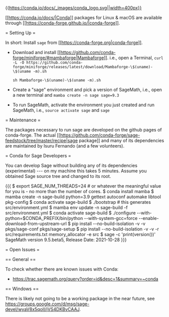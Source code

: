 {{https://conda.io/docs/_images/conda_logo.svg||width=400px}}

[[https://conda.io/docs/|Conda]] packages for Linux & macOS are available through [[https://conda-forge.github.io/|conda-forge]].

= Setting Up =

In short: Install `sage` from [[https://conda-forge.org|conda-forge]].

 * Download and install [[https://github.com/conda-forge/miniforge/#mambaforge|Mambaforge]].
   i.e., open a Terminal,
     `curl -L -O https://github.com/conda-forge/miniforge/releases/latest/download/Mambaforge-\$(uname)-\$(uname -m).sh`

     `sh Mambaforge-\$(uname)-\$(uname -m).sh`
 * Create a "sage" environment and pick a version of SageMath, i.e., open a new terminal and `mamba create -n sage sage=9.3`
 * To run SageMath, activate the environment you just created and run SageMath, i.e., `source activate sage` and `sage`

= Maintenance =

The packages necessary to run sage are developed on the github pages of conda-forge. The actual [[https://github.com/conda-forge/sage-feedstock/tree/master/recipe|sage package]] and many of its dependencies are maintained by Isuru Fernando (and a few volunteers).

= Conda for Sage Developers =

You can develop Sage without building any of its dependencies (experimental) --- on my machine this takes 5 minutes. Assume you obtained Sage source tree and changed to its root. 

{{{
$ export SAGE_NUM_THREADS=24 # or whatever the meaningful value for you is - no more than the number of cores.
$ conda install mamba
$ mamba create -n sage-build python=3.9 gettext autoconf automake libtool pkg-config
$ conda activate sage-build
$ ./bootstrap                                             # this generates src/environment.yml
$ mamba env update -n sage-build -f src/environment.yml
$ conda activate sage-build
$ ./configure --with-python=$CONDA_PREFIX/bin/python --with-system-gcc=force  --enable-download-from-upstream-url
$ pip install --no-build-isolation -v -v pkgs/sage-conf pkgs/sage-setup 
$ pip install --no-build-isolation -v -v -r src/requirements.txt memory_allocator -e src
$ sage -c 'print(version())'
SageMath version 9.5.beta5, Release Date: 2021-10-28
}}}

= Open Issues =

== General ==

To check whether there are known issues with Conda:

 * https://trac.sagemath.org/query?order=id&desc=1&summary=~conda

== Windows ==

There is likely not going to be a working package in the near future, see https://groups.google.com/d/msg/sage-devel/wyaV8x5qolI/jVS4DKBvCAAJ.
